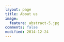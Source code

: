 ```yaml
---
layout: page
title: About us
image:
  feature: abstract-5.jpg
comments: false
modified: 2014-12-24
---
```




